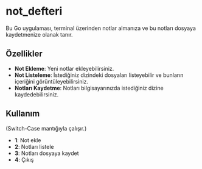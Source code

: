 # not_defteri

Bu Go uygulaması, terminal üzerinden notlar almanıza ve bu notları dosyaya kaydetmenize olanak tanır.

## Özellikler

- **Not Ekleme**: Yeni notlar ekleyebilirsiniz.
- **Not Listeleme**: İstediğiniz dizindeki dosyaları listeyebilir ve bunların içeriğini görüntüleyebilirsiniz.
- **Notları Kaydetme**: Notları bilgisayarınızda istediğiniz dizine kaydedebilirsiniz.

## Kullanım

(Switch-Case mantığıyla çalışır.)

- **1**: Not ekle
- **2**: Notları listele
- **3**: Notları dosyaya kaydet
- **4**: Çıkış
